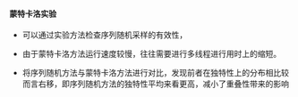 #### 蒙特卡洛实验

- 可以通过实验方法检查序列随机采样的有效性，

- 由于蒙特卡洛方法运行速度较慢，往往需要进行多线程进行用时上的缩短。

- 将序列随机方法与蒙特卡洛方法进行对比，发现前者在独特性上的分布相比较而言右移，即序列随机方法的独特性平均来看更高，减小了重叠性带来的影响